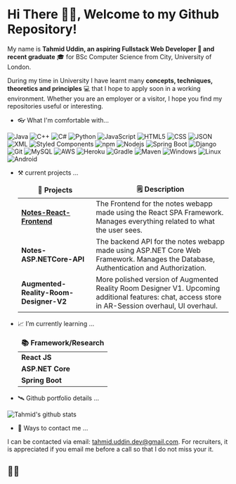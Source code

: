 # Hi There 👋😁, Welcome to my Github Repository!

My name is **Tahmid Uddin, an aspiring Fullstack Web Developer 🚀 and recent graduate** 🎓 for BSc Computer Science from City, University of London.

During my time in University I have learnt many **concepts, techniques, theoretics and principles** 💻 that I hope to apply soon in a working environment. Whether you are an employer or a visitor, I hope you find my repositories useful or interesting.

- 👓 What I'm comfortable with...

<p>
  <img alt="Java" src="https://img.shields.io/badge/-Java-45b8d8?style=flat&logo=Java&logoColor=red&color=white" />
  <img alt="C++" src="https://img.shields.io/badge/C++-blue.svg?style=flat&logo=c%2B%2B" /> 
  <img alt="C#" src="https://img.shields.io/badge/-C Sharp-45b8d8?style=flat&logo=c%2B%2B" />
  <img alt="Python" src="https://img.shields.io/badge/-Python-blue?style=flat&logo=python&logoColor=orange" />
  <img alt="JavaScript" src="https://img.shields.io/badge/-JavaScript-black?style=flat&logo=javascript&logoColor=yellow" />
  <img alt="HTML5" src="https://img.shields.io/badge/-HTML5-E34F26?style=flat&logo=html5&logoColor=white" />
  <img alt="CSS" src="https://img.shields.io/badge/-CSS-blue?style=flat&logo=html5&logoColor=white" />
  <img alt="JSON" src="https://img.shields.io/badge/-JSON-grey?style=flat&logo=json&logoColor=black" />
  <img alt="XML" src="https://img.shields.io/badge/-XML-white?style=flat&logo=maas&logoColor=orange" />
  <img alt="Styled Components" src="https://img.shields.io/badge/-Styled_Components-db7092?style=flat&logo=styled-components&logoColor=white" />
  <img alt="npm" src="https://img.shields.io/badge/-NPM-CB3837?style=flat&logo=npm&logoColor=white" />
  <img alt="Nodejs" src="https://img.shields.io/badge/-Nodejs-43853d?style=flat&logo=Node.js&logoColor=white" />
  <img alt="Spring Boot" src="https://img.shields.io/badge/-Spring_Boot-43853d?style=flat&logo=spring&logoColor=white" />
  <img alt="Django" src="https://img.shields.io/badge/-Django-black?style=flat&logo=django&logoColor=white" />
  <img alt="Git" src="https://img.shields.io/badge/-Git-F05032?style=flat&logo=git&logoColor=white" />
  <img alt="MySQL" src="https://img.shields.io/badge/-MySQL-blue?style=flat&logo=mysql&logoColor=white" />
  <img alt="AWS" src="https://img.shields.io/badge/-AWS-black?style=flat&logo=amazon-aws&logoColor=orange" />
  <img alt="Heroku" src="https://img.shields.io/badge/-Heroku-430098?style=flat&logo=heroku&logoColor=white" />
  <img alt="Gradle" src="https://img.shields.io/badge/-Gradle-white?style=flat&logo=gradle&logoColor=green" />
  <img alt="Maven" src="https://img.shields.io/badge/-Maven-white?style=flat&logo=apollo-graphql&logoColor=black" />
  <img alt="Windows" src="https://img.shields.io/badge/-Windows-white?style=flat&logo=windows&logoColor=blue" />
  <img alt="Linux" src="https://img.shields.io/badge/-Linux-orange?style=flat&logo=linux&logoColor=black" />
  <img alt="Android" src="https://img.shields.io/badge/-Native%20Android%20Development-black?style=flat&logo=android&logoColor=green" />
</p>

- ⚒ current projects ...

  <table>
    <thead align="center">
      <tr border: none;>
        <td><b>📁 Projects</b></td>
        <td><b>🗒 Description</b></td>
      </tr>
    </thead>
    <tbody>
      <tr>
        <td><a href="https://github.com/TahmidU/Notes-React-Frontend"><b>Notes-React-Frontend</b></a></td>
        <td><a>The Frontend for the notes webapp made using the React SPA Framework. Manages everything related to what the user sees.</a></td>
      </tr>
      <tr>
        <td><a><b>Notes-ASP.NETCore-API</b></a></td>
        <td><a>The backend API for the notes webapp made using ASP.NET Core Web Framework. Manages the Database, Authentication and Authorization.</a></td>
      </tr>
      <tr>
        <td><a><b>Augmented-Reality-Room-Designer-V2</b></a></td>
        <td><a>More polished version of Augmented Reality Room Designer V1. Upcoming additional features: chat, access store in AR-Session overhaul, UI overhaul.</a></td>
      </tr>
    </tbody>
  </table>

- 📈 I’m currently learning ...

  <table>
    <thead align="center">
      <tr border: none;>
        <td><b>📚 Framework/Research</b></td>
      </tr>
    </thead>
    <tbody>
      <tr>
        <td><a><b>React JS</b></a></td>
      </tr>
      <tr>
        <td><a><b>ASP.NET Core</b></a></td>
      </tr>
      <tr>
        <td><a><b>Spring Boot</b></a></td>
      </tr>
    </tbody>
  </table>

- 🛰 Github portfolio details ...

![Tahmid's github stats](https://github-readme-stats.vercel.app/api?username=TahmidU&show_icons=true&hide=contribs)
  
- 📧 Ways to contact me ...

I can be contacted via email: tahmid.uddin.dev@gmail.com. For recruiters, it is appreciated if you email me before a call so that I do not miss your it.

## 👋👋
